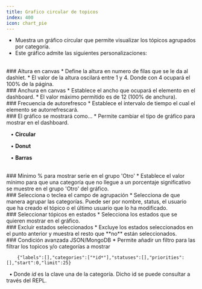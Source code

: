 ```yaml
---
title: Grafico circular de topicos
index: 400
icon: chart_pie
---
```

* Muestra un gráfico circular que permite visualizar los tópicos agrupados por categoría.
* Este gráfico admite las siguientes personalizaciones:

<br />
### Altura en canvas
* Define la altura en numero de filas que se le da al dashlet.
* El valor de la altura oscilará entre 1 y 4. Donde con 4 ocupará el 100% de la página.

<br />
### Anchura en canvas
* Establece el ancho que ocupará el elemento en el dashboard.
* El valor máximo permitido es de 12 (100% de anchura).

<br/>
### Frecuencia de autorefresco
* Establece el intervalo de tiempo el cual el elemento se autorrefrescará.


<br />
### El gráfico se mostrará como...
* Permite cambiar el tipo de gráfico para mostrar en el dashboard. <br />

&nbsp; &nbsp;• **Circular** <br />

&nbsp; &nbsp;• **Donut** <br />

&nbsp; &nbsp;• **Barras**

<br />
### Minimo % para mostrar serie en el grupo 'Otro'
* Establece el valor mínimo para que una categoría que no llegue a un porcentaje significativo se muestre en el grupo 'Otro' del gráfico.

<br />
### Selecciona o teclea el campo de agrupación
* Selecciona de que manera agrupar las categorías. Puede ser por nombre, status, el usuario que ha creado el tópico o el último usuario que lo ha modificado.

<br />
### Seleccionar tópicos en estados
* Selecciona los estados que se quieren mostrar en el gráfico.

<br />
### Excluir estados seleccionados
* Excluye los estados seleccionados en el punto anterior y muestra el resto que **no** están seleccionados.


<br />
### Condición avanzada JSON/MongoDB
* Permite añadir un filtro para las filtrar los topicos y/o categorías a mostrar
            
        {"labels":[],"categories":["*id*"],"statuses":[],"priorities":[],"start":0,"limit":25} 


&nbsp;&nbsp;• Donde *id* es la clave una de la categoría. Dicho id se puede consultar a través del REPL.

